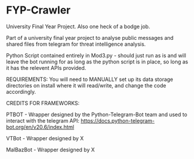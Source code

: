 # FYP-Crawler
University Final Year Project. Also one heck of a bodge job. 

Part of a university final year project to analyse public messages and shared files from telegram for threat intelligence analysis.

Python Script contained entirely in Mod3.py - should just run as is and will leave the bot running for as long as the python script is in place, so long as it has the relevent APIs provided. 

REQUIREMENTS:
You will need to MANUALLY set up its data storage directories on install where it will read/write, and change the code accordingly.

CREDITS FOR FRAMEWORKS: 

PTBOT - Wrapper designed by the Python-Telegram-Bot team and used to interact with the telegram API: https://docs.python-telegram-bot.org/en/v20.6/index.html

VTBot - Wrapper designed by X

MalBazBot - Wrapper designed by X

